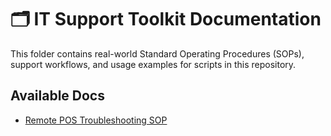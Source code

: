 # 🗂 IT Support Toolkit Documentation

This folder contains real-world Standard Operating Procedures (SOPs), support workflows, and usage examples for scripts in this repository.

## Available Docs
- [Remote POS Troubleshooting SOP](sop-pos-troubleshooting.md)

